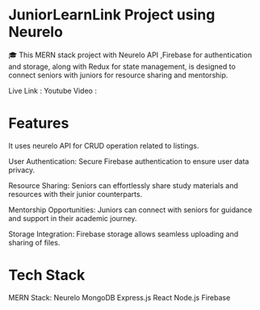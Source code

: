 # JuniorLearnLink Project using Neurelo

🎓 This MERN stack project with Neurelo API ,Firebase for authentication and storage, along with Redux for state management, is designed to connect seniors with juniors for resource sharing and mentorship.

Live Link : 
Youtube Video : 

# Features

It uses neurelo API for CRUD operation related to listings. 

User Authentication: Secure Firebase authentication to ensure user data privacy.

Resource Sharing: Seniors can effortlessly share study materials and resources with their junior counterparts.

Mentorship Opportunities: Juniors can connect with seniors for guidance and support in their academic journey.

Storage Integration: Firebase storage allows seamless uploading and sharing of files.

# Tech Stack

MERN Stack:
Neurelo
MongoDB
Express.js
React
Node.js
Firebase
